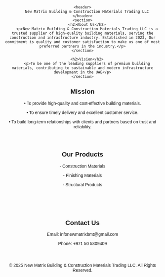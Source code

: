 <!DOCTYPE html>
<html lang="en">
<head>
<div style="background-image:url('.jpg');">
</div>
    <meta charset="UTF-8">
    <meta name="viewport" content="width=device-width, initial-scale=1.0">
    <title>Company Profile</title>
    <style>
      body {
    font-family: "Elephant", "Arial";
    margin: 0;
    padding: 20px;
    background-image: url('3.jpg'); /* Ensure this file is in the same folder */
    background-size: cover;
    background-position: center;
    background-attachment: fixed;
    text-align: center;
}
✅  header {
            background: #0073e6;
            color: white;
            padding: 20px;
            font-size: 24px;
        }
        section {
            padding: 20px;
            background: ;
            margin: 20px;
            border-radius: 8px;
            box-shadow: 0 0 10px rgba(0, 0, 0, 0.1
	} 
       footer {
            background: #333;
            color: white;
            padding: 10px;
            position: fixed;
            width: 100%;
            bottom: 0;
        }
    </style>
</head>
<body>

    <header>
        New Matrix Building & Construction Materials Trading LLC
    </header>
    <section>
        <h2>About Us</h2>
        <p>New Matrix Building & Construction Materials Trading LLC is a trusted supplier of high-quality building materials, serving the construction and infrastructure industry. Established in 2023, Our commitment is quality and customer satisfaction to make us one of most  preferred partners in the industry.</p>
    </section>

        <h2>Vision</h2>
        <p>To be one of the leading suppliers of premium building materials, contributing to sustainable and modern infrastructure development in the UAE</p>
    </section>
<body>
    </section>
    </section>

  <h2>Mission</h2>
        <p>•	To provide high-quality and cost-effective building materials.
	<p>•	To ensure timely delivery and excellent customer service.
	<p>•	To build long-term relationships with clients and partners based on trust and reliability.
</p>
    </section>
    <section>
        <h2>Our Products</h2>
        <p>- Construction Materials</p>
        <p>- Finishing Materials</p>
        <p>- Structural Products</p>
    </section>
    <section>
        <h2>Contact Us</h2>
        <p>Email: infonewmatrixbmt@gmail.com</p>
        <p>Phone: +971 50 5309409</p>
    </section>
    <footer>
        &copy; 2025 New Matrix Building & Construction Materials Trading LLC. All Rights Reserved.
    </footer>
</body>
</html>

